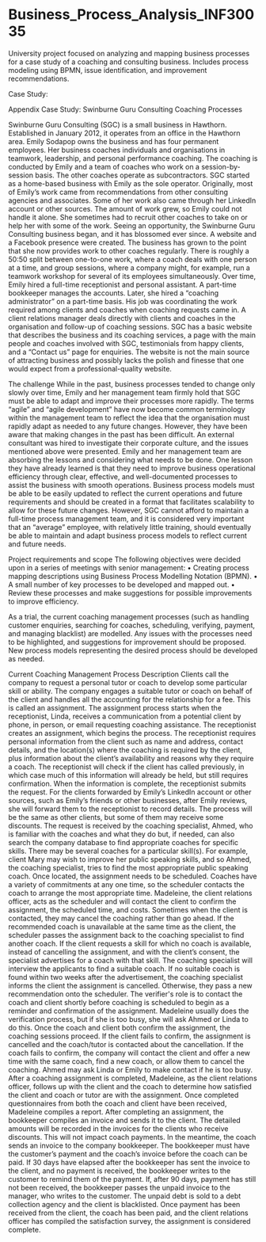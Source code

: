 # Business_Process_Analysis_INF30035
University project focused on analyzing and mapping business processes for a case study of a coaching and consulting business. Includes process modeling using BPMN, issue identification, and improvement recommendations.

Case Study:

Appendix Case Study: Swinburne Guru Consulting Coaching Processes

Swinburne Guru Consulting (SGC) is a small business in Hawthorn. Established in January 2012, it operates from an office in the Hawthorn area. Emily Sodapop owns the business and has four permanent employees. Her business coaches individuals and organisations in teamwork, leadership, and personal performance coaching. The coaching is conducted by Emily and a team of coaches who work on a session-by-session basis. The other coaches operate as subcontractors.
SGC started as a home-based business with Emily as the sole operator. Originally, most of Emily’s work came from recommendations from other consulting agencies and associates. Some of her work also came through her LinkedIn account or other sources. The amount of work grew, so Emily could not handle it alone. She sometimes had to recruit other coaches to take on or help her with some of the work. Seeing an opportunity, the Swinburne Guru Consulting business began, and it has blossomed ever since. A website and a Facebook presence were created. The business has grown to the point that she now provides work to other coaches regularly. There is roughly a 50:50 split between one-to-one work, where a coach deals with one person at a time, and group sessions, where a company might, for example, run a teamwork workshop for several of its employees simultaneously.
Over time, Emily hired a full-time receptionist and personal assistant. A part-time bookkeeper manages the accounts. Later, she hired a “coaching administrator” on a part-time basis. His job was coordinating the work required among clients and coaches when coaching requests came in. A client relations manager deals directly with clients and coaches in the organisation and follow-up of coaching sessions.
SGC has a basic website that describes the business and its coaching services, a page with the main people and coaches involved with SGC, testimonials from happy clients, and a “Contact us” page for enquiries. The website is not the main source of attracting business and possibly lacks the polish and finesse that one would expect from a professional-quality website.

The challenge
While in the past, business processes tended to change only slowly over time, Emily and her management team firmly hold that SGC must be able to adapt and improve their processes more rapidly. The terms “agile” and “agile development” have now become common terminology within the management team to reflect the idea that the organisation must rapidly adapt as needed to any future changes. However, they have been aware that making changes in the past has been difficult. An external consultant was hired to investigate their corporate culture, and the issues mentioned above were presented. Emily and her management team are absorbing the lessons and considering what needs to be done. One lesson they have already learned is that they need to improve business operational efficiency through clear, effective, and well-documented processes to assist the business with smooth operations. Business process models must be able to be easily updated to reflect the current operations and future requirements and should be created in a format that facilitates scalability to allow for these future changes. However, SGC cannot afford to maintain a full-time process management team, and it is considered very important that an “average” employee, with relatively little training, should eventually be able to maintain and adapt business process models to reflect current and future needs.

Project requirements and scope
The following objectives were decided upon in a series of meetings with senior management:
• Creating process mapping descriptions using Business Process Modelling Notation (BPMN).
• A small number of key processes to be developed and mapped out.
• Review these processes and make suggestions for possible improvements to improve efficiency.

As a trial, the current coaching management processes (such as handling customer enquiries, searching for coaches, scheduling, verifying, payment, and managing blacklist) are modelled. Any issues with the processes need to be highlighted, and suggestions for improvement should be proposed. New process models representing the desired process should be developed as needed.

Current Coaching Management Process Description
Clients call the company to request a personal tutor or coach to develop some particular skill or ability. The company engages a suitable tutor or coach on behalf of the client and handles all the accounting for the relationship for a fee. This is called an assignment.
The assignment process starts when the receptionist, Linda, receives a communication from a potential client by phone, in person, or email requesting coaching assistance. The receptionist creates an assignment, which begins the process. The receptionist requires personal information from the client such as name and address, contact details, and the location(s) where the coaching is required by the client, plus information about the client’s availability and reasons why they require a coach. The receptionist will check if the client has called previously, in which case much of this information will already be held, but still requires confirmation. When the information is complete, the receptionist submits the request. For the clients forwarded by Emily’s LinkedIn account or other sources, such as Emily’s friends or other businesses, after Emily reviews, she will forward them to the receptionist to record details. The process will be the same as other clients, but some of them may receive some discounts.
The request is received by the coaching specialist, Ahmed, who is familiar with the coaches and what they do but, if needed, can also search the company database to find appropriate coaches for specific skills. There may be several coaches for a particular skill(s). For example, client Mary may wish to improve her public speaking skills, and so Ahmed, the coaching specialist, tries to find the most appropriate public speaking coach. Once located, the assignment needs to be scheduled. Coaches have a variety of commitments at any one time, so the scheduler contacts the coach to arrange the most appropriate time. Madeleine, the client relations officer, acts as the scheduler and will contact the client to confirm the assignment, the scheduled time, and costs. Sometimes when the client is contacted, they may cancel the coaching rather than go ahead. If the recommended coach is unavailable at the same time as the client, the scheduler passes the assignment back to the coaching specialist to find another coach.
If the client requests a skill for which no coach is available, instead of cancelling the assignment, and with the client’s consent, the specialist advertises for a coach with that skill. The coaching specialist will interview the applicants to find a suitable coach. If no suitable coach is found within two weeks after the advertisement, the coaching specialist informs the client the assignment is cancelled. Otherwise, they pass a new recommendation onto the scheduler.
The verifier's role is to contact the coach and client shortly before coaching is scheduled to begin as a reminder and confirmation of the assignment. Madeleine usually does the verification process, but if she is too busy, she will ask Ahmed or Linda to do this. Once the coach and client both confirm the assignment, the coaching sessions proceed.
If the client fails to confirm, the assignment is cancelled and the coach/tutor is contacted about the cancellation. If the coach fails to confirm, the company will contact the client and offer a new time with the same coach, find a new coach, or allow them to cancel the coaching. Ahmed may ask Linda or Emily to make contact if he is too busy.
After a coaching assignment is completed, Madeleine, as the client relations officer, follows up with the client and the coach to determine how satisfied the client and coach or tutor are with the assignment. Once completed questionnaires from both the coach and client have been received, Madeleine compiles a report.
After completing an assignment, the bookkeeper compiles an invoice and sends it to the client. The detailed amounts will be recorded in the invoices for the clients who receive discounts. This will not impact coach payments. In the meantime, the coach sends an invoice to the company bookkeeper. The bookkeeper must have the customer’s payment and the coach’s invoice before the coach can be paid. If 30 days have elapsed after the bookkeeper has sent the invoice to the client, and no payment is received, the bookkeeper writes to the customer to remind them of the payment. If, after 90 days, payment has still not been received, the bookkeeper passes the unpaid invoice to the manager, who writes to the customer. The unpaid debt is sold to a debt collection agency and the client is blacklisted.
Once payment has been received from the client, the coach has been paid, and the client relations officer has compiled the satisfaction survey, the assignment is considered complete.

